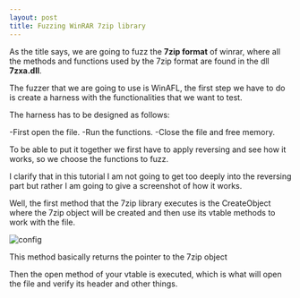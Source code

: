 ```yaml
---
layout: post
title: Fuzzing WinRAR 7zip library
---
```



As the title says, we are going to fuzz the **7zip format** of winrar, where all the methods and functions used by the 7zip format are found in the dll **7zxa.dll**.

The fuzzer that we are going to use is WinAFL, the first step we have to do is create a harness with the functionalities that we want to test.

The harness has to be designed as follows:

-First open the file.
-Run the functions.
-Close the file and free memory.

To be able to put it together we first have to apply reversing and see how it works, so we choose the functions to fuzz.

I clarify that in this tutorial I am not going to get too deeply into the reversing part but rather I am going to give a screenshot of how it works.

Well, the first method that the 7zip library executes is the CreateObject where the 7zip object will be created and then use its vtable methods to work with the file.

![config](images/404.jpg)


This method basically returns the pointer to the 7zip object

Then the open method of your vtable is executed, which is what will open the file and verify its header and other things.




